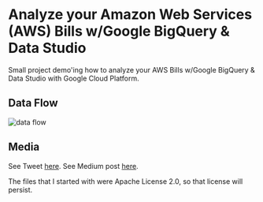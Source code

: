 # Analyze your Amazon Web Services (AWS) Bills w/Google BigQuery & Data Studio
Small project demo'ing how to analyze your AWS Bills w/Google BigQuery & Data Studio with Google Cloud Platform.

## Data Flow

![data flow](https://github.com/drewrothstein/omg-my-aws-bills-are-crazy/raw/master/analyze_aws_bills_with_gcp_01.png)

## Media

See Tweet [here](https://twitter.com/mediocrity/status/...).
See Medium post [here](https://medium.com/@mediocrity/...).


The files that I started with were Apache License 2.0, so that license will persist.
